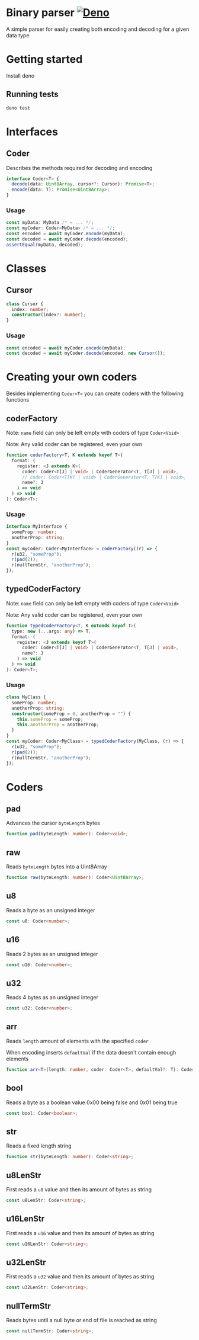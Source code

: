 # Binary parser [![Deno](https://github.com/glooca/parser/actions/workflows/deno.yml/badge.svg?branch=main)](https://github.com/glooca/parser/actions/workflows/deno.yml)

A simple parser for easily creating both encoding and decoding for a given data type

# Getting started

Install deno

## Running tests

```bash
deno test
```

# Interfaces

## Coder

Describes the methods required for decoding and encoding

```ts
interface Coder<T> {
  decode(data: Uint8Array, cursor?: Cursor): Promise<T>;
  encode(data: T): Promise<Uint8Array>;
}
```

### Usage

```ts
const myData: MyData /* = ... */;
const myCoder: Coder<MyData> /* = ... */;
const encoded = await myCoder.encode(myData);
const decoded = await myCoder.decode(encoded);
assertEqual(myData, decoded);
```

# Classes

## Cursor

```ts
class Cursor {
  index: number;
  constructor(index?: number);
}
```

### Usage

```ts
const encoded = await myCoder.encode(myData);
const decoded = await myCoder.decode(encoded, new Cursor());
```

# Creating your own coders

Besides implementing `Coder<T>` you can create coders with the following functions

## coderFactory

Note: `name` field can only be left empty with coders of type `Coder<Void>`

Note: Any valid coder can be registered, even your own

```ts
function coderFactory<T, K extends keyof T>(
  format: (
    register: <J extends K>(
      coder: Coder<T[J] | void> | CoderGenerator<T, T[J] | void>,
      // coder: Coder<T[K] | void> | CoderGenerator<T, T[K] | void>,
      name?: J
    ) => void
  ) => void
): Coder<T>;
```

### Usage

```ts
interface MyInterface {
  someProp: number;
  anotherProp: string;
}
const myCoder: Coder<MyInterface> = coderFactory((r) => {
  r(u32, "someProp");
  r(pad(2));
  r(nullTermStr, "anotherProp");
});
```

## typedCoderFactory

Note: `name` field can only be left empty with coders of type `Coder<Void>`

Note: Any valid coder can be registered, even your own

```ts
function typedCoderFactory<T, K extends keyof T>(
  type: new (...args: any) => T,
  format: (
    register: <J extends keyof T>(
      coder: Coder<T[J] | void> | CoderGenerator<T, T[J] | void>,
      name?: J
    ) => void
  ) => void
): Coder<T>;
```

### Usage

```ts
class MyClass {
  someProp: number;
  anotherProp: string;
  constructor(someProp = 0, anotherProp = "") {
    this.someProp = someProp;
    this.anotherProp = anotherProp;
  }
}
const myCoder: Coder<MyClass> = typedCoderFactory(MyClass, (r) => {
  r(u32, "someProp");
  r(pad(2));
  r(nullTermStr, "anotherProp");
});
```

# Coders

## pad

Advances the cursor `byteLength` bytes

```ts
function pad(byteLength: number): Coder<void>;
```

## raw

Reads `byteLength` bytes into a Uint8Array

```ts
function raw(byteLength: number): Coder<Uint8Array>;
```

## u8

Reads a byte as an unsigned integer

```ts
const u8: Coder<number>;
```

## u16

Reads 2 bytes as an unsigned integer

```ts
const u16: Coder<number>;
```

## u32

Reads 4 bytes as an unsigned integer

```ts
const u32: Coder<number>;
```

## arr

Reads `length` amount of elements with the specified `coder`

When encoding inserts `defaultVal` if the data doesn't contain enough elements

```ts
function arr<T>(length: number, coder: Coder<T>, defaultVal?: T): Coder<T[]>;
```

## bool

Reads a byte as a boolean value 0x00 being false and 0x01 being true

```ts
const bool: Coder<boolean>;
```

## str

Reads a fixed length string

```ts
function str(byteLength: number): Coder<string>;
```

## u8LenStr

First reads a `u8` value and then its amount of bytes as string

```ts
const u8LenStr: Coder<string>;
```

## u16LenStr

First reads a `u16` value and then its amount of bytes as string

```ts
const u16LenStr: Coder<string>;
```

## u32LenStr

First reads a `u32` value and then its amount of bytes as string

```ts
const u32LenStr: Coder<string>;
```

## nullTermStr

Reads bytes until a null byte or end of file is reached as string

```ts
const nullTermStr: Coder<string>;
```

